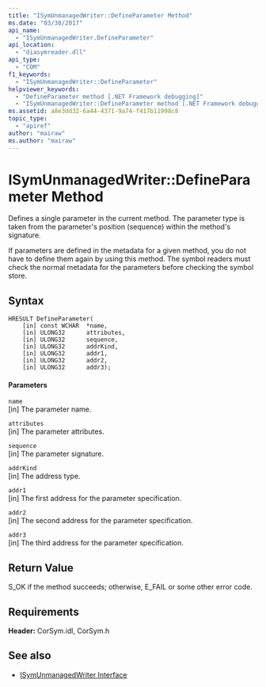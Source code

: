 ```yaml
---
title: "ISymUnmanagedWriter::DefineParameter Method"
ms.date: "03/30/2017"
api_name: 
  - "ISymUnmanagedWriter.DefineParameter"
api_location: 
  - "diasymreader.dll"
api_type: 
  - "COM"
f1_keywords: 
  - "ISymUnmanagedWriter::DefineParameter"
helpviewer_keywords: 
  - "DefineParameter method [.NET Framework debugging]"
  - "ISymUnmanagedWriter::DefineParameter method [.NET Framework debugging]"
ms.assetid: a8e3dd32-6a44-4371-9a74-f417b11998c8
topic_type: 
  - "apiref"
author: "mairaw"
ms.author: "mairaw"
---
```

# ISymUnmanagedWriter::DefineParameter Method
Defines a single parameter in the current method. The parameter type is taken from the parameter's position (sequence) within the method's signature.  
  
 If parameters are defined in the metadata for a given method, you do not have to define them again by using this method. The symbol readers must check the normal metadata for the parameters before checking the symbol store.  
  
## Syntax  
  
```  
HRESULT DefineParameter(  
    [in] const WCHAR  *name,  
    [in] ULONG32      attributes,  
    [in] ULONG32      sequence,  
    [in] ULONG32      addrKind,  
    [in] ULONG32      addr1,  
    [in] ULONG32      addr2,  
    [in] ULONG32      addr3);  
```  
  
#### Parameters  
 `name`  
 [in] The parameter name.  
  
 `attributes`  
 [in] The parameter attributes.  
  
 `sequence`  
 [in] The parameter signature.  
  
 `addrKind`  
 [in] The address type.  
  
 `addr1`  
 [in] The first address for the parameter specification.  
  
 `addr2`  
 [in] The second address for the parameter specification.  
  
 `addr3`  
 [in] The third address for the parameter specification.  
  
## Return Value  
 S_OK if the method succeeds; otherwise, E_FAIL or some other error code.  
  
## Requirements  
 **Header:** CorSym.idl, CorSym.h  
  
## See also
- [ISymUnmanagedWriter Interface](../../../../docs/framework/unmanaged-api/diagnostics/isymunmanagedwriter-interface.md)
